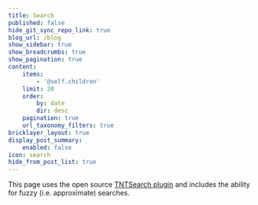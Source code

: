 ```yaml
---
title: Search
published: false
hide_git_sync_repo_link: true
blog_url: /blog
show_sidebar: true
show_breadcrumbs: true
show_pagination: true
content:
    items:
        - '@self.children'
    limit: 20
    order:
        by: date
        dir: desc
    pagination: true
    url_taxonomy_filters: true
bricklayer_layout: true
display_post_summary:
    enabled: false
icon: search
hide_from_post_list: true
---
```


This page uses the open source [TNTSearch plugin](https://github.com/trilbymedia/grav-plugin-tntsearch) and includes the ability for fuzzy (i.e. approximate) searches.
